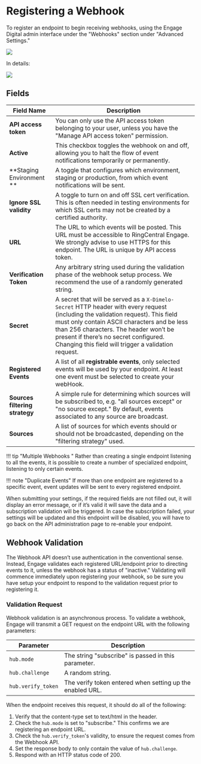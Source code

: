 # Registering a Webhook

To register an endpoint to begin receiving webhooks, using the Engage Digital admin interface under the "Webhooks" section under "Advanced Settings."

<img class="img-fluid" src="../dimelo_webhook_register_800x.png">

In details:

<img class="img-fluid" src="../dimelo_webhook_register-details.png">

## Fields

| Field Name | Description |
|-|-|
| **API access token** | You can only use the API access token belonging to your user, unless you have the "Manage API access token" permission. | 
| **Active** | This checkbox toggles the webhook on and off, allowing you to halt the flow of event notifications temporarily or permanently. 
| **Staging Environment ** | A toggle that configures which environment, staging or production, from which event notifications will be sent. |
| **Ignore SSL validity** | A toggle to turn on and off SSL cert verification. This is often needed in testing environments for which SSL certs may not be created by a certified authority. | 
| **URL** | The URL to which events will be posted. This URL must be accessible to RingCentral Engage. We strongly advise to use HTTPS for this endpoint. The URL is unique by API access token. |
| **Verification Token** | Any arbitrary string used during the validation phase of the webhook setup process. We recommend the use of a randomly generated string. |
| **Secret** | A secret that will be served as a `X-Dimelo-Secret` HTTP header with every request (including the validation request). This field must only contain ASCII characters and be less than 256 characters. The header won’t be present if there’s no secret configured. Changing this field will trigger a validation request. |
| **Registered Events** | A list of all **registrable events**, only selected events will be used by your endpoint. At least one event must be selected to create your webHook. |
| **Sources filtering strategy** |  A simple rule for determining which sources will be subscribed to, e.g. "all sources except" or "no source except." By default, events associated to any source are broadcast. |
| **Sources** | A list of sources for which events should or should not be broadcasted, depending on the "filtering strategy" used. |

!!! tip "Multiple Webhooks "
    Rather than creating a single endpoint listening to all the events, it is possible to create a number of specialized endpoint, listening to only certain events.

!!! note "Duplicate Events"
    If more than one endpoint are registered to a specific event, event updates will be sent to every registered endpoint.

When submitting your settings, if the required fields are not filled out, it will display an error message, or if it’s valid it will save the data and a subscription validation will be triggered. In case the subscription failed, ​your settings will be updated and this endpoint will be disabled​, you will have to go back on the API administration page to re-enable your endpoint.

## Webhook Validation

The Webhook API doesn’t use authentication in the conventional sense. Instead, Engage validates each registered URL/endpoint prior to directing events to it, unless the webhook has a status of "inactive." Validating will commence immediately upon registering your webhook, so be sure you have setup your endpoint to respond to the validation request prior to registering it. 

### Validation Request

Webhook validation is an asynchronous process. To validate a webhook, Engage will transmit a GET request on the endpoint URL with the following parameters:

| Parameter | Description |
|-|-|
| `hub.mode` | The string "subscribe" is passed in this parameter. |
| `hub.challenge` | A random string. |
| `hub.verify_token` | The verify token entered when setting up the enabled URL. |

When the endpoint receives this request, it should do all of the following:

1. Verify that the content-type set to text/html in the header.
2. Check the `hub.mode` is set to "subscribe." This confirms we are registering an endpoint URL.
3. Check the `hub.verify_token`'s validity, to ensure the request comes from the Webhook API.
4. Set the response body to only contain the value of `hub.challenge`.
5. Respond with an HTTP status code of 200.



